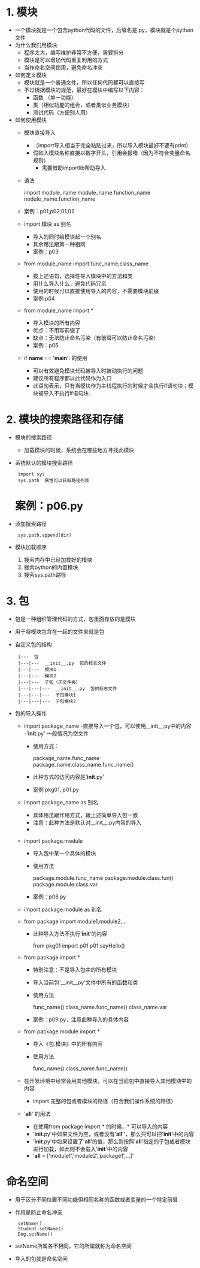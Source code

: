 # 1. 模块
 - 一个模块就是一个包含python代码的文件，后缀名是.py，模块就是个python文件
 - 为什么我们用模块
    - 程序太大，编写维护非常不方便，需要拆分
    - 模块是可以增加代码重复利用的方式
    - 当作命名空间使用，避免命名冲突
 - 如何定义模块
    - 模块就是一个普通文件，所以任何代码都可以直接写
    - 不过根据模块的规范，最好在模块中编写以下内容：
        - 函数 （单一功能）
        - 类（相似功能的组合，或者类似业务模块）
        - 测试代码（方便别人用）
 - 如何使用模块
    - 模块直接导入
        - （import导入相当于完全粘贴过来，所以导入模块最好不要有print） 
        - 假如入模块名称直接以数字开头，引用会报错（因为不符合变量命名规则）
            - 需要借助importlib帮助导入
    - 语法
    
        import module_name
        module_name.function_name
        nodule_name.function_name
    - 案例：p01,p02,01,02
    - import 模块 as 别名
        - 导入的同时给模块起一个别名
        - 其余用法跟第一种相同
        - 案例：p03
        
    - from module_name import func_name,class_name
        - 按上述语句，选择性导入模块中的方法和类
        - 用什么导入什么，避免代码冗余
        - 使用的时候可以直接使用导入的内容，不需要模块前缀
        - 案例 p04
        
    - from module_name import * 
        - 导入模块的所有内容
        - 优点：不用写前缀了
        - 缺点：无法防止命名污染（有前缀可以防止命名污染）
        - 案例：p05
        
    -  if __name__ == '__main__':  的使用
        - 可以有效避免模块代码被导入时被动执行的问题
        - 建议所有程序都以此代码作为入口
        - 此语句表示，只有当模块作为主线程执行的时候才会执行if语句块；模块被导入不执行if语句块
   
# 2. 模块的搜索路径和存储
 - 模块的搜索路径
    - 加载模块的时候，系统会在哪些地方寻找此模块
 - 系统默认的模块搜索路径

        import sys
        sys.path  属性可以获取路径列表
      # 案例：p06.py
 - 添加搜索路径
 
        sys.path.append(dir)
 - 模块加载顺序
    1. 搜索内存中已经加载好的模块
    2. 搜索python的内置模块
    3. 搜索sys.path路径
    
# 3. 包
 - 包是一种组织管理代码的方式，包里面存放的是模块
 - 用于将模块包含在一起的文件夹就是包
 - 自定义包的结构
 
        |---  包
        |---|---  __init__.py  包的标志文件
        |---|---  模块1
        |---|---  模块2
        |---|---  子包（子文件夹）
        |---|---|---  __init__.py  包的标志文件
        |---|---|---  子包模块1
        |---|---|---  子包模块2
     
 - 包的导入操作
    - import package_name
        -直接导入一个包，可以使用__init__.py中的内容
        -'__init__.py' 一般情况为空文件
        - 使用方式：
            
            package_name.func_name
            package_name.class_name.func_name()
        - 此种方式的访问内容是'__init__.py'
        - 案例 pkg01, p01.py
    - import package_name as 别名
        - 具体用法跟作用方式，跟上述简单导入包一致
        - 注意：此种方法是默认对__init__.py内容的导入
        -
        
    - import package.module
        - 导入包中某一个具体的模块
        - 使用方法
        
            package.module.func_name
            package.module.class.fun()
            package.module.class.var
        - 案例：p08.py
        
    - import package.module as 别名
    
    - from package import module1,module2,...
        - 此种导入方法不执行'__init__'的内容
            
            from pkg01 import p01
            p01.sayHello()
            
    - from package import *
        - 特别注意：不是导入包中的所有模块
        - 导入当前包'__init__py'文件中所有的函数和类
        - 使用方法
        
            func_name()
            class_name.func_name()
            class_name.var
            
        - 案例：p09.py，注意此种导入的具体内容
        
    - from package.module import *
        - 导入《包.模块》中的所有内容
        - 使用方法
        
            func_name()
            class_name.func_name()
            
    - 在开发环境中经常会用其他模块，可以在当前包中直接导入其他模块中的内容
        - import 完整的包或者模块的路径（符合我们操作系统的路径）
        
    - '__all__' 的用法
        - 在使用from package import * 的时候，* 可以导入的内容
        - '__init__.py'中如果文件为空，或者没有'__all__''，那么只可以把'__init__'中的内容
        - '__init__.py'中如果设置了'__all__'的值，那么则按照'__all__'指定的子包或者模块进行加载，如此则不会载入'__init__'中的内容
        - '__all__ = ['module1','module2','package1',...]'
        
# 命名空间
 - 用于区分不同位置不同功能但相同名称的函数或者变量的一个特定前缀
 - 作用是防止命名冲突
 
        setName()
        Student.setName()
        Dog.setName()
 - setName所属各不相同，它的所属就称为命名空间
 - 导入的包就是命名空间
        
        
        